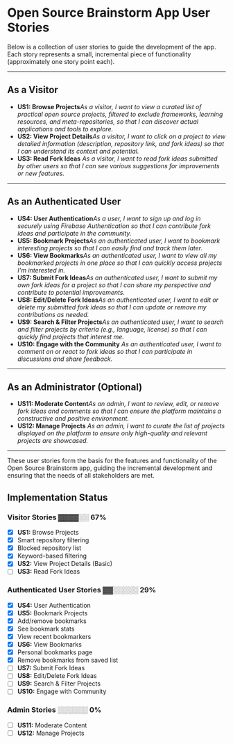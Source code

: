 # Open Source Brainstorm App User Stories

Below is a collection of user stories to guide the development of the app. Each story represents a small, incremental piece of functionality (approximately one story point each).

---

## As a Visitor

- **US1: Browse Projects**_As a visitor, I want to view a curated list of practical open source projects, filtered to exclude frameworks, learning resources, and meta-repositories, so that I can discover actual applications and tools to explore._
- **US2: View Project Details**_As a visitor, I want to click on a project to view detailed information (description, repository link, and fork ideas) so that I can understand its context and potential._
- **US3: Read Fork Ideas**
  _As a visitor, I want to read fork ideas submitted by other users so that I can see various suggestions for improvements or new features._

---

## As an Authenticated User

- **US4: User Authentication**_As a user, I want to sign up and log in securely using Firebase Authentication so that I can contribute fork ideas and participate in the community._
- **US5: Bookmark Projects**_As an authenticated user, I want to bookmark interesting projects so that I can easily find and track them later._
- **US6: View Bookmarks**_As an authenticated user, I want to view all my bookmarked projects in one place so that I can quickly access projects I'm interested in._
- **US7: Submit Fork Ideas**_As an authenticated user, I want to submit my own fork ideas for a project so that I can share my perspective and contribute to potential improvements._
- **US8: Edit/Delete Fork Ideas**_As an authenticated user, I want to edit or delete my submitted fork ideas so that I can update or remove my contributions as needed._
- **US9: Search & Filter Projects**_As an authenticated user, I want to search and filter projects by criteria (e.g., language, license) so that I can quickly find projects that interest me._
- **US10: Engage with the Community**
  _As an authenticated user, I want to comment on or react to fork ideas so that I can participate in discussions and share feedback._

---

## As an Administrator (Optional)

- **US11: Moderate Content**_As an admin, I want to review, edit, or remove fork ideas and comments so that I can ensure the platform maintains a constructive and positive environment._
- **US12: Manage Projects**
  _As an admin, I want to curate the list of projects displayed on the platform to ensure only high-quality and relevant projects are showcased._

---

These user stories form the basis for the features and functionality of the Open Source Brainstorm app, guiding the incremental development and ensuring that the needs of all stakeholders are met.

## Implementation Status

### Visitor Stories ▓▓▓▓░░ 67%

- [x] **US1:** Browse Projects
- [x] Smart repository filtering
- [x] Blocked repository list
- [x] Keyword-based filtering
- [x] **US2:** View Project Details (Basic)
- [ ] **US3:** Read Fork Ideas

### Authenticated User Stories ▓▓░░░░░ 29%

- [x] **US4:** User Authentication
- [x] **US5:** Bookmark Projects
- [x] Add/remove bookmarks
- [x] See bookmark stats
- [x] View recent bookmarkers
- [x] **US6:** View Bookmarks
- [x] Personal bookmarks page
- [x] Remove bookmarks from saved list
- [ ] **US7:** Submit Fork Ideas
- [ ] **US8:** Edit/Delete Fork Ideas
- [ ] **US9:** Search & Filter Projects
- [ ] **US10:** Engage with Community

### Admin Stories ░░░░░░ 0%

- [ ] **US11:** Moderate Content
- [ ] **US12:** Manage Projects
